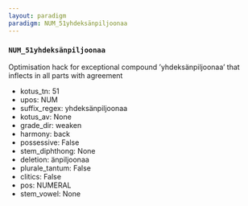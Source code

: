 ```yaml
---
layout: paradigm
paradigm: NUM_51yhdeksänpiljoonaa
---
```

### ` NUM_51yhdeksänpiljoonaa `

Optimisation hack for exceptional compound ’yhdeksänpiljoonaa’ that inflects in all parts with agreement
* kotus_tn: 51
* upos: NUM
* suffix_regex: yhdeksänpiljoonaa
* kotus_av: None
* grade_dir: weaken
* harmony: back
* possessive: False
* stem_diphthong: None
* deletion: änpiljoonaa
* plurale_tantum: False
* clitics: False
* pos: NUMERAL
* stem_vowel: None
